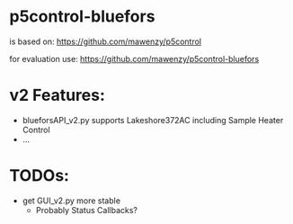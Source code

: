# p5control-bluefors

is based on:
https://github.com/mawenzy/p5control

for evaluation use:
https://github.com/mawenzy/p5control-bluefors

# v2 Features:
- blueforsAPI_v2.py supports Lakeshore372AC including Sample Heater Control
- ... 

# TODOs:
- get GUI_v2.py more stable
    - Probably Status Callbacks?